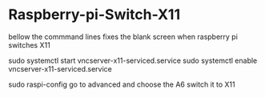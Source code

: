 # Raspberry-pi-Switch-X11
bellow the commmand lines fixes the blank screen when raspberry pi switches X11

sudo systemctl start vncserver-x11-serviced.service
sudo systemctl enable vncserver-x11-serviced.service

sudo raspi-config
go to advanced and choose the A6 switch it to X11
